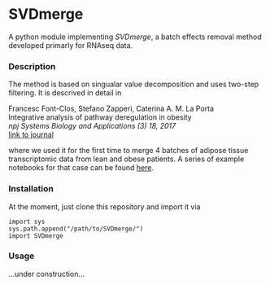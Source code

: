 # SVDmerge
A python module implementing *SVDmerge*, a batch effects removal method developed primarly for RNAseq data.


### Description
The method is based on singualar value decomposition and uses two-step filtering.
It is descrived in detail in

Francesc Font-Clos, Stefano Zapperi, Caterina A. M. La Porta  
Integrative analysis of pathway deregulation in obesity  
*npj Systems Biology and Applications (3) 18, 2017*  
[link to journal](https://www.nature.com/articles/s41540-017-0018-z)  

where we used it for the first time to merge 4 batches of adipose tissue transcriptomic data
from lean and obese patients. A series of example notebooks for that case can be found [here](https://github.com/ComplexityBiosystems/obesity-score).

### Installation

At the moment, just clone this repository 
and import it via

```
import sys
sys.path.append("/path/to/SVDmerge/")
import SVDmerge
``` 

### Usage
...under construction...

